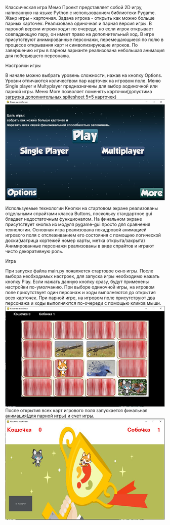 Классическая игра Мемо
Проект представляет собой 2D игру, написанную на языке Python с использованием библиотеки Pygame. 
Жанр игры - карточная. 
Задача игрока - открыть как можно больше парных карточек.
Реализована одиночная и парная версия игры.
В пароной версии игроки ходят по очереди, но если игрок открывает совпадающую пару, он имеет право на дополнительный ход.
В игре присутствуют анимированные персонажи, перемещающиеся по полю в процессе открывания карт и символизирующие игроков.
По завершению игры в парном варианте реализована небольшая анимация для победившего персонажа.

Настройки игры

В начале можно выбрать уровень сложности, нажав на кнопку Options. Уровни отличаются количеством пар карточек на игровом поле.
Меню Single player и Multyplayer предназначены для выбор аодиночной или парной игры.
Меню More позволяет поменять карточки(допустима загрузка дополнительных spitesheet 5*5 карточек)
![alt text](https://github.com/InfGAI/cats-n-dogs/blob/dev/screens/menu.jpg)

Используемые технологии
Кнопки на стартовом экране реализованы отдельными спрайтами класса Buttons, поскольку стандартное gui бладает недостаточным функционалом.
На финальном экране присутствует кнопка из модуля pygame-gui просто для сравнения технологии.
Основная игра реализована покадровой анимацией игрового поля с отслеживанием его состояния с помощию логической доски(матрица кортежей номер карты, метка открыта/закрыта)
Анимированные персонажи реализованы в виде спрайтов и играют чисто декоративную роль.

Игра

При запуске файла main.py появляется стартовое окно игры. После выбора необходимых настроек,  для запуска игры необходимо нажать кнопку Play. Если нажать данную кнопку сразу, будут применены настройки по-умолчанию.
При выборе одиночной игры, на игровом поле присутствует один персонаж и ходы выполняются до открытия всех карточек.
При парной игре, на игровом поле присутствуют два персонажа и ходы выполняются по-очереди с помощью кликов мыши.
![alt text](https://github.com/InfGAI/cats-n-dogs/blob/dev/screens/game.jpg)
После открытия всех карт игрового поля запускается финальная анимация(для парной игры) и счет игры.
![alt text](https://github.com/InfGAI/cats-n-dogs/blob/dev/screens/final.jpg)






